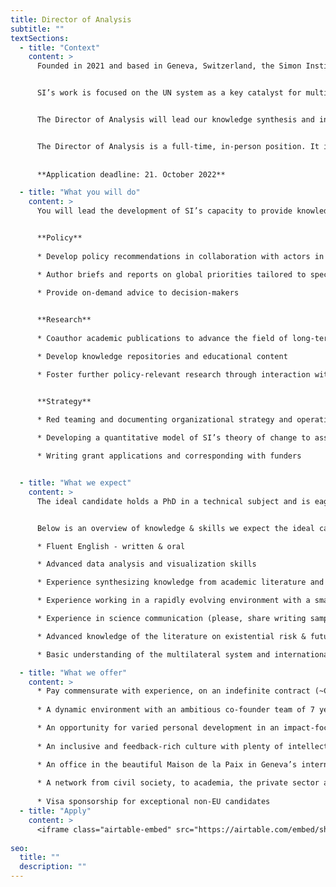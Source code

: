 ```yaml
---
title: Director of Analysis
subtitle: ""
textSections:
  - title: "Context"
    content: >
      Founded in 2021 and based in Geneva, Switzerland, the Simon Institute for Longterm Governance (SI) works to support the governance of emerging technologies and existential risks, building on Herbert Simon's vision of future-proof policymaking processes. Operating at the interface of science and policy, SI synthesizes research and connects thought leaders to decision-makers. 


      SI’s work is focused on the UN system as a key catalyst for multilateral cooperation, which is necessary for humanity to flourish sustainably. Being embedded in international Geneva and the wider Swiss foreign policy community, SI supports Switzerland in its role as the global hub driving a scientific multilateralism focused on furthering universal values.


      The Director of Analysis will lead our knowledge synthesis and information product development. This role is a mix of on-demand policy brief writing, development of online resources and strategic analysis to help policymakers understand global priorities and support researchers in their understanding of policymaking. Together with the founders and the incoming team, you will produce educational content, knowledge repositories and further organizational strategy.


      The Director of Analysis is a full-time, in-person position. It is one of 3-4 roles that we expect to hire for until the end of 2022. As such, it will play a key role in defining the organization’s culture and processes as we grow.
      
      
      **Application deadline: 21. October 2022**

  - title: "What you will do"
    content: >
      You will lead the development of SI’s capacity to provide knowledge to our collaborators, for example on artificial intelligence, synthetic biology, policymaking, the multilateral system, global catastrophic risks and how to govern with concern for future generations.


      **Policy**
      
      * Develop policy recommendations in collaboration with actors in SI’s ecosystem

      * Author briefs and reports on global priorities tailored to specific actors in the UN system

      * Provide on-demand advice to decision-makers
      

      **Research**
      
      * Coauthor academic publications to advance the field of long-term governance

      * Develop knowledge repositories and educational content

      * Foster further policy-relevant research through interaction with SI’s academic partners


      **Strategy**
      
      * Red teaming and documenting organizational strategy and operations

      * Developing a quantitative model of SI’s theory of change to assist with monitoring, evaluation and learning

      * Writing grant applications and corresponding with funders


  - title: "What we expect"
    content: >
      The ideal candidate holds a PhD in a technical subject and is eager to learn and develop themselves. You will have to be willing to move to Geneva, as we do not yet have the capacity for continuous remote work. We expect you to be motivated to stay at the organization for at least 3 years while it grows into a mature organization. As SI is young, you will have to show a lot of initiative and be willing to lean into stress to resolve conflicts. 


      Below is an overview of knowledge & skills we expect the ideal candidate to have. These aren’t necessary conditions. As this is our first hiring round, we are not highly confident in our ability to predict the profile of the perfect candidate. We encourage anyone who can handle the responsibilities outlined above to apply.

      * Fluent English - written & oral

      * Advanced data analysis and visualization skills

      * Experience synthesizing knowledge from academic literature and expert interviews for a policy audience

      * Experience working in a rapidly evolving environment with a small team (bonus: leadership experience)

      * Experience in science communication (please, share writing samples)

      * Advanced knowledge of the literature on existential risk & future generations

      * Basic understanding of the multilateral system and international affairs

  - title: "What we offer"
    content: >
      * Pay commensurate with experience, on an indefinite contract (~CHF 80’000-100’000/year)
      
      * A dynamic environment with an ambitious co-founder team of 7 years

      * An opportunity for varied personal development in an impact-focused organization
      
      * An inclusive and feedback-rich culture with plenty of intellectual stimulation

      * An office in the beautiful Maison de la Paix in Geneva’s international district
      
      * A network from civil society, to academia, the private sector and governments
      
      * Visa sponsorship for exceptional non-EU candidates
  - title: "Apply"
    content: >
      <iframe class="airtable-embed" src="https://airtable.com/embed/shrmrPRmaSylt2ljL?backgroundColor=green" frameborder="0" onmousewheel="" width="100%" height="533" style="background: transparent; border: 1px solid #ccc;"></iframe>
    
seo:
  title: ""
  description: ""
---
```


